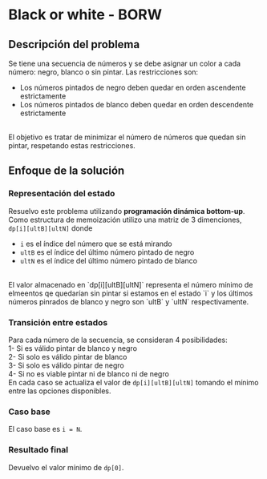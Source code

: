 # Black or white - BORW 

## Descripción del problema

Se tiene una secuencia de números y se debe asignar un color a cada número: negro, blanco o sin pintar. Las restricciones son: <br>
- Los números pintados de negro deben quedar en orden ascendente estrictamente
- Los números pintados de blanco deben quedar en orden descendente estrictamente <br>
<br>
El objetivo es tratar de minimizar el número de números que quedan sin pintar, respetando estas restricciones.

## Enfoque de la solución

### Representación del estado 
Resuelvo este problema utilizando **programación dinámica bottom-up**. Como estructura de memoización utilizo una matriz de 3 dimenciones, `dp[i][ultB][ultN]` donde 
- `i` es el índice del número que se está mirando
- `ultB` es el índice del último número pintado de negro
- `ultN` es el índice del último número pintado de blanco <br>
<br>
El valor almacenado en `dp[i][ultB][ultN]` representa el número mínimo de elmeentos qe quedarían sin pintar si estamos en el estado `i` y los últimos números pinrados de blanco y negro son `ultB` y `ultN` respectivamente. <br>

### Transición entre estados
Para cada número de la secuencia, se consideran 4 posibilidades: <br>
1- Si es válido pintar de blanco y negro <br>
2- Si solo es válido pintar de blanco <br>
3- Si solo es válido pintar de negro <br>
4- Si no es viable pintar ni de blanco ni de negro <br>
En cada caso se actualiza el valor de `dp[i][ultB][ultN]` tomando el mínimo entre las opciones disponibles. 

### Caso base
El caso base es `i = N`.

### Resultado final
Devuelvo el valor mínimo de `dp[0]`.

